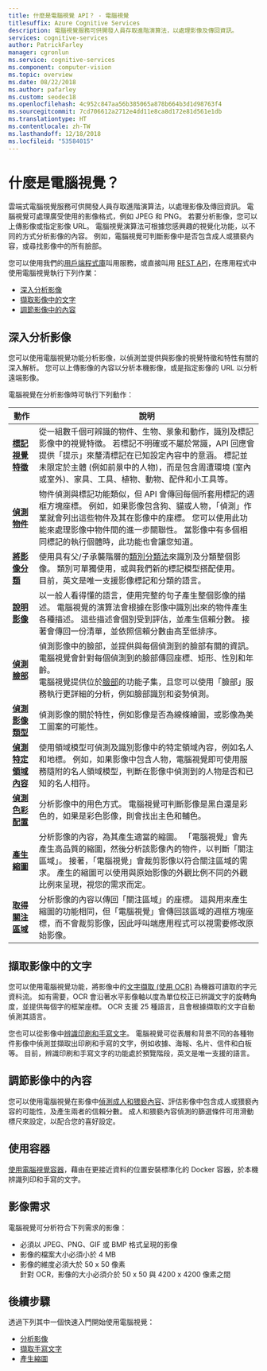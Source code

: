 ```yaml
---
title: 什麼是電腦視覺 API？ - 電腦視覺
titlesuffix: Azure Cognitive Services
description: 電腦視覺服務可供開發人員存取進階演算法，以處理影像及傳回資訊。
services: cognitive-services
author: PatrickFarley
manager: cgronlun
ms.service: cognitive-services
ms.component: computer-vision
ms.topic: overview
ms.date: 08/22/2018
ms.author: pafarley
ms.custom: seodec18
ms.openlocfilehash: 4c952c847aa56b385065a878b664b3d1d98763f4
ms.sourcegitcommit: 7cd706612a2712e4dd11e8ca8d172e81d561e1db
ms.translationtype: HT
ms.contentlocale: zh-TW
ms.lasthandoff: 12/18/2018
ms.locfileid: "53584015"
---
```

# <a name="what-is-computer-vision"></a>什麼是電腦視覺？

雲端式電腦視覺服務可供開發人員存取進階演算法，以處理影像及傳回資訊。 電腦視覺可處理廣受使用的影像格式，例如 JPEG 和 PNG。 若要分析影像，您可以上傳影像或指定影像 URL。 電腦視覺演算法可根據您感興趣的視覺化功能，以不同的方式分析影像的內容。 例如，電腦視覺可判斷影像中是否包含成人或猥褻內容，或尋找影像中的所有臉部。

您可以使用我們的[用戶端程式庫](quickstarts-sdk/csharp-analyze-sdk.md)叫用服務，或直接叫用 [REST API](vision-api-how-to-topics/howtocallvisionapi.md)，在應用程式中使用電腦視覺執行下列作業：

- [深入分析影像](#analyzing-images-for-insight)
- [擷取影像中的文字](#extracting-text-from-images)
- [調節影像中的內容](#moderating-content-in-images)

## <a name="analyzing-images-for-insight"></a>深入分析影像

您可以使用電腦視覺功能分析影像，以偵測並提供與影像的視覺特徵和特性有關的深入解析。 您可以上傳影像的內容以分析本機影像，或是指定影像的 URL 以分析遠端影像。

電腦視覺在分析影像時可執行下列動作：

| 動作 | 說明 |
| ------ | ----------- |
|**[標記視覺特徵](concept-tagging-images.md)**|從一組數千個可辨識的物件、生物、景象和動作，識別及標記影像中的視覺特徵。 若標記不明確或不屬於常識，API 回應會提供「提示」來釐清標記在已知設定內容中的意涵。 標記並未限定於主體 (例如前景中的人物)，而是包含周遭環境 (室內或室外)、家具、工具、植物、動物、配件和小工具等。|
|**[偵測物件](concept-object-detection.md)**| 物件偵測與標記功能類似，但 API 會傳回每個所套用標記的週框方塊座標。 例如，如果影像包含狗、貓或人物，「偵測」作業就會列出這些物件及其在影像中的座標。 您可以使用此功能來處理影像中物件間的進一步關聯性。 當影像中有多個相同標記的執行個體時，此功能也會讓您知道。|
|**[將影像分類](concept-categorizing-images.md)**|使用具有父/子承襲階層的[類別分類法](Category-Taxonomy.md)來識別及分類整個影像。 類別可單獨使用，或與我們新的標記模型搭配使用。<br/>目前，英文是唯一支援影像標記和分類的語言。|
|**[說明影像](concept-describing-images.md)**|以一般人看得懂的語言，使用完整的句子產生整個影像的描述。 電腦視覺的演算法會根據在影像中識別出來的物件產生各種描述。 這些描述會個別受到評估，並產生信賴分數。 接著會傳回一份清單，並依照信賴分數由高至低排序。|
|**[偵測臉部](concept-detecting-faces.md)** |偵測影像中的臉部，並提供與每個偵測到的臉部有關的資訊。 電腦視覺會針對每個偵測到的臉部傳回座標、矩形、性別和年齡。<br/>電腦視覺提供位於[臉部](/azure/cognitive-services/face/)的功能子集，且您可以使用「臉部」服務執行更詳細的分析，例如臉部識別和姿勢偵測。|
|**[偵測影像類型](concept-detecting-image-types.md)**|偵測影像的關於特性，例如影像是否為線條繪圖，或影像為美工圖案的可能性。|
|**[偵測特定領域內容](concept-detecting-domain-content.md)**|使用領域模型可偵測及識別影像中的特定領域內容，例如名人和地標。 例如，如果影像中包含人物，電腦視覺即可使用服務隨附的名人領域模型，判斷在影像中偵測到的人物是否和已知的名人相符。|
|**[偵測色彩配置](concept-detecting-color-schemes.md)**|分析影像中的用色方式。 電腦視覺可判斷影像是黑白還是彩色的，如果是彩色影像，則會找出主色和輔色。|
|**[產生縮圖](concept-generating-thumbnails.md)**|分析影像的內容，為其產生適當的縮圖。 「電腦視覺」會先產生高品質的縮圖，然後分析該影像內的物件，以判斷「關注區域」。 接著，「電腦視覺」會裁剪影像以符合關注區域的需求。 產生的縮圖可以使用與原始影像的外觀比例不同的外觀比例來呈現，視您的需求而定。|
|**[取得關注區域](concept-generating-thumbnails.md#area-of-interest)**|分析影像的內容以傳回「關注區域」的座標。 這與用來產生縮圖的功能相同，但「電腦視覺」會傳回該區域的週框方塊座標，而不會裁剪影像，因此呼叫端應用程式可以視需要修改原始影像。|

## <a name="extracting-text-from-images"></a>擷取影像中的文字

您可以使用電腦視覺功能，將影像中的[文字擷取 (使用 OCR)](concept-extracting-text-ocr.md) 為機器可讀取的字元資料流。 如有需要，OCR 會沿著水平影像軸以度為單位校正已辨識文字的旋轉角度，並提供每個字的框架座標。 OCR 支援 25 種語言，且會根據擷取的文字自動偵測其語言。

您也可以從影像中[辨識印刷和手寫文字](concept-recognizing-text.md)。 電腦視覺可從表層和背景不同的各種物件影像中偵測並擷取出印刷和手寫的文字，例如收據、海報、名片、信件和白板等。 目前，辨識印刷和手寫文字的功能處於預覽階段，英文是唯一支援的語言。  

## <a name="moderating-content-in-images"></a>調節影像中的內容

您可以使用電腦視覺在影像中[偵測成人和猥褻內容](concept-detecting-adult-content.md)、評估影像中包含成人或猥褻內容的可能性，及產生兩者的信賴分數。 成人和猥褻內容偵測的篩選條件可用滑動標尺來設定，以配合您的喜好設定。

## <a name="using-containers"></a>使用容器

[使用電腦視覺容器](computer-vision-how-to-install-containers.md)，藉由在更接近資料的位置安裝標準化的 Docker 容器，於本機辨識列印和手寫的文字。

## <a name="image-requirements"></a>影像需求

電腦視覺可分析符合下列需求的影像：

- 必須以 JPEG、PNG、GIF 或 BMP 格式呈現的影像
- 影像的檔案大小必須小於 4 MB
- 影像的維度必須大於 50 x 50 像素  
  針對 OCR，影像的大小必須介於 50 x 50 與 4200 x 4200 像素之間

## <a name="next-steps"></a>後續步驟

透過下列其中一個快速入門開始使用電腦視覺：

- [分析影像](quickstarts-sdk/csharp-analyze-sdk.md)
- [擷取手寫文字](quickstarts-sdk/csharp-hand-text-sdk.md)
- [產生縮圖](quickstarts-sdk/csharp-thumb-sdk.md)
